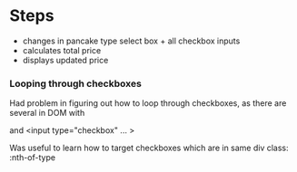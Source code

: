 # Steps

- changes in pancake type select box + all checkbox inputs
- calculates total price
- displays updated price

### Looping through checkboxes

Had problem in figuring out how to loop through checkboxes, as there are several in DOM with <div class="customization-section">
and <input type="checkbox" ... >

Was useful to learn how to target checkboxes which are in same div class:
:nth-of-type
